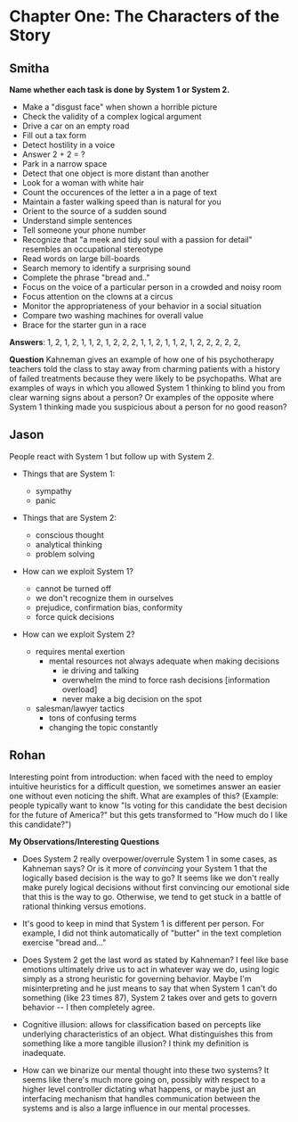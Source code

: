 # Chapter One: The Characters of the Story

## Smitha 
**Name whether each task is done by System 1 or System 2.**

* Make a "disgust face" when shown a horrible picture
* Check the validity of a complex logical argument
* Drive a car on an empty road
* Fill out a tax form
* Detect hostility in a voice
* Answer 2 + 2 = ?
* Park in a narrow space
* Detect that one object is more distant than another
* Look for a woman with white hair
* Count the occurences of the letter a in a page of text
* Maintain a faster walking speed than is natural for you
* Orient to the source of a sudden sound
* Understand simple sentences
* Tell someone your phone number
* Recognize that "a meek and tidy soul with a passion for detail" resembles an
  occupational stereotype
* Read words on large bill-boards
* Search memory to identify a surprising sound
* Complete the phrase "bread and.."
* Focus on the voice of a particular person in a crowded and noisy room
* Focus attention on the clowns at a circus
* Monitor the appropriateness of your behavior in a social situation
* Compare two washing machines for overall value
* Brace for the starter gun in a race

**Answers**: 1, 2, 1, 2, 1, 1, 2, 1, 2, 2, 2, 1, 1, 2, 1, 1, 2, 1, 2, 2, 2, 2, 2,

**Question** Kahneman gives an example of how one of his psychotherapy teachers told the
class to stay away from charming patients with a history of failed treatments
because they were likely to be psychopaths.  What are examples of ways in which
you allowed System 1 thinking to blind you from clear warning signs about a
person?  Or examples of the opposite where System 1 thinking made you
suspicious about a person for no good reason?

## Jason
People react with System 1 but follow up with System 2.

* Things that are System 1:
	* sympathy
	* panic

* Things that are System 2:
	* conscious thought
	* analytical thinking
	* problem solving
	
* How can we exploit System 1?
	* cannot be turned off
	* we don't recognize them in ourselves
	* prejudice, confirmation bias, conformity 
	* force quick decisions

* How can we exploit System 2?
	* requires mental exertion
		* mental resources not always adequate when making decisions
			* ie driving and talking
			* overwhelm the mind to force rash decisions [information overload]
			* never make a big decision on the spot
	* salesman/lawyer tactics
		* tons of confusing terms
		* changing the topic constantly


## Rohan
Interesting point from introduction: when faced with the need to employ intuitive heuristics for a difficult question, we sometimes answer an easier one without even noticing the shift. What are examples of this? (Example: people typically want to know "Is voting for this candidate the best decision for the future of America?" but this gets transformed to "How much do I like this candidate?")

**My Observations/Interesting Questions**

* Does System 2 really overpower/overrule System 1 in some cases, as Kahneman says? Or is it more of *convincing* your System 1 that the logically based decision is the way to go? It seems like we don't really make purely logical decisions without first convincing our emotional side that this is the way to go. Otherwise, we tend to get stuck in a battle of rational thinking versus emotions.

* It's good to keep in mind that System 1 is different per person. For example, I did not think automatically of "butter" in the text completion exercise "bread and..."

* Does System 2 get the last word as stated by Kahneman? I feel like base emotions ultimately drive us to act in whatever way we do, using logic simply as a strong heuristic for governing behavior. Maybe I'm misinterpreting and he just means to say that when System 1 can't do something (like 23 times 87), System 2 takes over and gets to govern behavior -- I then completely agree.

* Cognitive illusion: allows for classification based on percepts like underlying characteristics of an object. What distinguishes this from something like a more tangible illusion? I think my definition is inadequate.

* How can we binarize our mental thought into these two systems? It seems like there's much more going on, possibly with respect to a higher level controller dictating what happens, or maybe just an interfacing mechanism that handles communication between the systems and is also a large influence in our mental processes.